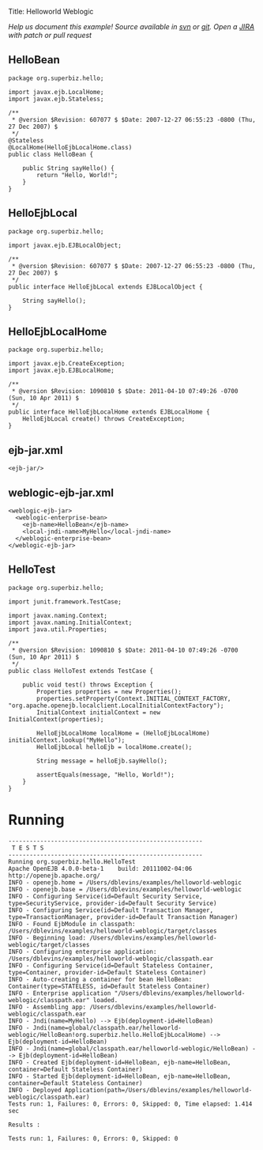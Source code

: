 Title: Helloworld Weblogic

*Help us document this example! Source available in [svn](http://svn.apache.org/repos/asf/openejb/trunk/openejb/examples/helloworld-weblogic) or [git](https://github.com/apache/openejb/tree/trunk/openejb/examples/helloworld-weblogic). Open a [JIRA](https://issues.apache.org/jira/browse/TOMEE) with patch or pull request*

## HelloBean

    package org.superbiz.hello;
    
    import javax.ejb.LocalHome;
    import javax.ejb.Stateless;
    
    /**
     * @version $Revision: 607077 $ $Date: 2007-12-27 06:55:23 -0800 (Thu, 27 Dec 2007) $
     */
    @Stateless
    @LocalHome(HelloEjbLocalHome.class)
    public class HelloBean {
    
        public String sayHello() {
            return "Hello, World!";
        }
    }

## HelloEjbLocal

    package org.superbiz.hello;
    
    import javax.ejb.EJBLocalObject;
    
    /**
     * @version $Revision: 607077 $ $Date: 2007-12-27 06:55:23 -0800 (Thu, 27 Dec 2007) $
     */
    public interface HelloEjbLocal extends EJBLocalObject {
    
        String sayHello();
    }

## HelloEjbLocalHome

    package org.superbiz.hello;
    
    import javax.ejb.CreateException;
    import javax.ejb.EJBLocalHome;
    
    /**
     * @version $Revision: 1090810 $ $Date: 2011-04-10 07:49:26 -0700 (Sun, 10 Apr 2011) $
     */
    public interface HelloEjbLocalHome extends EJBLocalHome {
        HelloEjbLocal create() throws CreateException;
    }

## ejb-jar.xml

    <ejb-jar/>

## weblogic-ejb-jar.xml

    <weblogic-ejb-jar>
      <weblogic-enterprise-bean>
        <ejb-name>HelloBean</ejb-name>
        <local-jndi-name>MyHello</local-jndi-name>
      </weblogic-enterprise-bean>
    </weblogic-ejb-jar>
    
    

## HelloTest

    package org.superbiz.hello;
    
    import junit.framework.TestCase;
    
    import javax.naming.Context;
    import javax.naming.InitialContext;
    import java.util.Properties;
    
    /**
     * @version $Revision: 1090810 $ $Date: 2011-04-10 07:49:26 -0700 (Sun, 10 Apr 2011) $
     */
    public class HelloTest extends TestCase {
    
        public void test() throws Exception {
            Properties properties = new Properties();
            properties.setProperty(Context.INITIAL_CONTEXT_FACTORY, "org.apache.openejb.localclient.LocalInitialContextFactory");
            InitialContext initialContext = new InitialContext(properties);
    
            HelloEjbLocalHome localHome = (HelloEjbLocalHome) initialContext.lookup("MyHello");
            HelloEjbLocal helloEjb = localHome.create();
    
            String message = helloEjb.sayHello();
    
            assertEquals(message, "Hello, World!");
        }
    }

# Running

    
    -------------------------------------------------------
     T E S T S
    -------------------------------------------------------
    Running org.superbiz.hello.HelloTest
    Apache OpenEJB 4.0.0-beta-1    build: 20111002-04:06
    http://openejb.apache.org/
    INFO - openejb.home = /Users/dblevins/examples/helloworld-weblogic
    INFO - openejb.base = /Users/dblevins/examples/helloworld-weblogic
    INFO - Configuring Service(id=Default Security Service, type=SecurityService, provider-id=Default Security Service)
    INFO - Configuring Service(id=Default Transaction Manager, type=TransactionManager, provider-id=Default Transaction Manager)
    INFO - Found EjbModule in classpath: /Users/dblevins/examples/helloworld-weblogic/target/classes
    INFO - Beginning load: /Users/dblevins/examples/helloworld-weblogic/target/classes
    INFO - Configuring enterprise application: /Users/dblevins/examples/helloworld-weblogic/classpath.ear
    INFO - Configuring Service(id=Default Stateless Container, type=Container, provider-id=Default Stateless Container)
    INFO - Auto-creating a container for bean HelloBean: Container(type=STATELESS, id=Default Stateless Container)
    INFO - Enterprise application "/Users/dblevins/examples/helloworld-weblogic/classpath.ear" loaded.
    INFO - Assembling app: /Users/dblevins/examples/helloworld-weblogic/classpath.ear
    INFO - Jndi(name=MyHello) --> Ejb(deployment-id=HelloBean)
    INFO - Jndi(name=global/classpath.ear/helloworld-weblogic/HelloBean!org.superbiz.hello.HelloEjbLocalHome) --> Ejb(deployment-id=HelloBean)
    INFO - Jndi(name=global/classpath.ear/helloworld-weblogic/HelloBean) --> Ejb(deployment-id=HelloBean)
    INFO - Created Ejb(deployment-id=HelloBean, ejb-name=HelloBean, container=Default Stateless Container)
    INFO - Started Ejb(deployment-id=HelloBean, ejb-name=HelloBean, container=Default Stateless Container)
    INFO - Deployed Application(path=/Users/dblevins/examples/helloworld-weblogic/classpath.ear)
    Tests run: 1, Failures: 0, Errors: 0, Skipped: 0, Time elapsed: 1.414 sec
    
    Results :
    
    Tests run: 1, Failures: 0, Errors: 0, Skipped: 0
    
